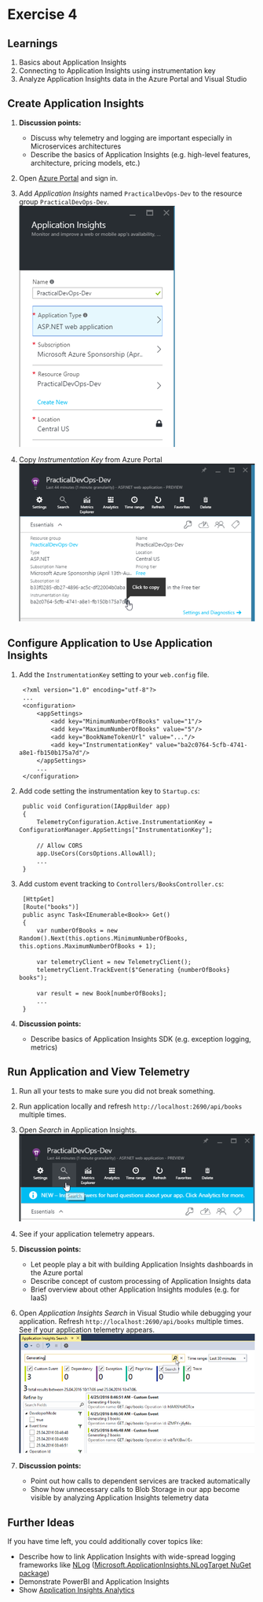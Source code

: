 # Exercise 4


## Learnings

1. Basics about Application Insights
1. Connecting to Application Insights using instrumentation key
1. Analyze Application Insights data in the Azure Portal and Visual Studio


## Create Application Insights

1. **Discussion points:**
   * Discuss why telemetry and logging are important especially in Microservices architectures
   * Describe the basics of Application Insights (e.g. high-level features, architecture, pricing models, etc.)

1. Open [Azure Portal](https://portal.azure.com) and sign in.

1. Add *Application Insights* named `PracticalDevOps-Dev` to the resource group `PracticalDevOps-Dev`.<br/>
   ![Add App Insights](img/create-application-insights.png)

1. Copy *Instrumentation Key* from Azure Portal<br/>
   ![Copy Instrumentation Key](img/copy-instrumentation-key.png)


## Configure Application to Use Application Insights   

1. Add the `InstrumentationKey` setting to your `web.config` file.
   ```
    <?xml version="1.0" encoding="utf-8"?>
    ...
    <configuration>
        <appSettings>
            <add key="MinimumNumberOfBooks" value="1"/>
            <add key="MaximumNumberOfBooks" value="5"/>
            <add key="BookNameTokenUrl" value="..."/>
            <add key="InstrumentationKey" value="ba2c0764-5cfb-4741-a8e1-fb150b175a7d"/>
        </appSettings>
        ...
    </configuration>
   ```

1. Add code setting the instrumentation key to `Startup.cs`:
   ``` 
    public void Configuration(IAppBuilder app)
    {
        TelemetryConfiguration.Active.InstrumentationKey = ConfigurationManager.AppSettings["InstrumentationKey"];

        // Allow CORS
        app.UseCors(CorsOptions.AllowAll);
        ...
    }
   ```

1. Add custom event tracking to `Controllers/BooksController.cs`:
   ```
    [HttpGet]
    [Route("books")]
    public async Task<IEnumerable<Book>> Get()
    {
        var numberOfBooks = new Random().Next(this.options.MinimumNumberOfBooks, this.options.MaximumNumberOfBooks + 1);

        var telemetryClient = new TelemetryClient();
        telemetryClient.TrackEvent($"Generating {numberOfBooks} books");

        var result = new Book[numberOfBooks];
        ...
    }
   ```

1. **Discussion points:**
   * Describe basics of Application Insights SDK (e.g. exception logging, metrics)


## Run Application and View Telemetry

1. Run all your tests to make sure you did not break something.

1. Run application locally and refresh `http://localhost:2690/api/books` multiple times.

1. Open *Search* in Application Insights.<br/>
   ![Search AppInsights](img/azure-app-insights-search.png)

1. See if your application telemetry appears.

1. **Discussion points:**
   * Let people play a bit with building Application Insights dashboards in the Azure portal
   * Describe concept of custom processing of Application Insights data
   * Brief overview about other Application Insights modules (e.g. for IaaS)

1. Open *Application Insights Search* in Visual Studio while debugging your application. Refresh `http://localhost:2690/api/books` multiple times. See if your application telemetry appears.<br/>
   ![Application Insights Search](img/visual-studio-application-insights.png)
   
 1. **Discussion points:**
    * Point out how calls to dependent services are tracked automatically
    * Show how unnecessary calls to Blob Storage in our app become visible by analyzing Application Insights telemetry data

   
## Further Ideas

If you have time left, you could additionally cover topics like:

* Describe how to link Application Insights with wide-spread logging frameworks like [NLog](http://nlog-project.org/) ([Microsoft.ApplicationInsights.NLogTarget NuGet package](https://www.nuget.org/packages/Microsoft.ApplicationInsights.NLogTarget/))
* Demonstrate PowerBI and Application Insights
* Show [Application Insights Analytics](https://blogs.msdn.microsoft.com/bharry/2016/03/28/introducing-application-analytics/)
